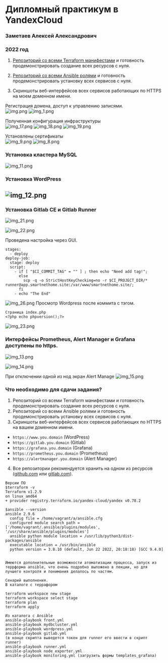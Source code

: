 # Дипломный практикум в YandexCloud 

### Заметаев Алексей Александрович

### 2022 год 

1. [Репозиторий со всеми Terraform манифестами](terraform) и готовность продемонстрировать создание всех ресурсов с нуля.

2. [Репозиторий со всеми Ansible ролями](ansible) и готовность продемонстрировать установку всех сервисов с нуля.

3. Скриншоты веб-интерфейсов всех сервисов работающих по HTTPS на моем доменном имени.

Регистрация домена, доступ к управлению записями.  
![img.png](img.png)
![img_1.png](img_1.png)

 Полученная конфигурация инфраструктуры  
![img_17.png](img_17.png)
![img_18.png](img_18.png)
![img_19.png](img_19.png)


Установлены сертификаты   
![img_9.png](img_9.png)
![img_8.png](img_8.png)

### Установка кластера MySQL

![img_11.png](img_11.png)

### Установка WordPress

![img_12.png](img_12.png)
---
### Установка Gitlab CE и Gitlab Runner

![img_21.png](img_21.png)

![img_22.png](img_22.png)

Проведена настройка через GUI.

```commandline
stages:
  - deploy
deploy-job:
  stage: deploy
  script:
    - if [ "$CI_COMMIT_TAG" = "" ] ; then echo "Need add tag!";
      else 
        scp -q -o StrictHostKeyChecking=no -r $CI_PROJECT_DIR/* runner@app.smartnethome.site:/var/www/smartnethome.site/;
      fi
    - echo "The End"
```

![img_26.png](img_26.png)
Просмотр Wordpress после коммита с тэгом.
```
Страница index.php
<?php echo phpversion();?>
```
 
![img_23.png](img_23.png)

### Интерфейсы Prometheus, Alert Manager и Grafana доступены по https.

![img_13.png](img_13.png)

![img_14.png](img_14.png)

При отключении одной из нод экран Alert Manage
![img_15.png](img_15.png)

### Что необходимо для сдачи задания?

1. Репозиторий со всеми Terraform манифестами и готовность продемонстрировать создание всех ресурсов с нуля.
2. Репозиторий со всеми Ansible ролями и готовность продемонстрировать установку всех сервисов с нуля.
3. Скриншоты веб-интерфейсов всех сервисов работающих по HTTPS на вашем доменном имени.
  - `https://www.you.domain` (WordPress)
  - `https://gitlab.you.domain` (Gitlab)
  - `https://grafana.you.domain` (Grafana)
  - `https://prometheus.you.domain` (Prometheus)
  - `https://alertmanager.you.domain` (Alert Manager)
4. Все репозитории рекомендуется хранить на одном из ресурсов ([github.com](https://github.com) или [gitlab.com](https://gitlab.com)).


```commandline
Версии ПО
$terraform -v
Terraform v1.2.9
on linux_amd64
+ provider registry.terraform.io/yandex-cloud/yandex v0.78.2

$ansible --version
ansible 2.9.6
  config file = /home/vagrant/a/ansible.cfg
  configured module search path = ['/home/vagrant/.ansible/plugins/modules', '/usr/share/ansible/plugins/modules']
  ansible python module location = /usr/lib/python3/dist-packages/ansible
  executable location = /usr/bin/ansible
  python version = 3.8.10 (default, Jun 22 2022, 20:18:18) [GCC 9.4.0]


Имеются дополнительные возможности атоматизации процесса, запуск из террформа ansible, что очень подробно выложено в лекции, но для лучшего контроля и понимания делалось по частям.

Сенарий выполнения.
В каталоге с террафором

terraform workspace new stage
terraform workspace select stage
terraform plan
terraform apply

Из каталога с Ansible
ansible-playbook front.yml 
ansible-playbook mydbcluster.yml
ansible-playbook wordpress.yml
ansible-playbook gitlab.yml
(в конце скрипта выведется токен для runner его ввести в скрипт runner)
ansible-playbook runner.yml
ansible-playbook node_exporter.yml
ansible-playbook monitoring.yml (загрузить формы templates_grafana)

```
 
